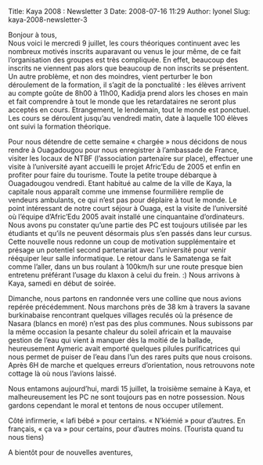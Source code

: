 Title: Kaya 2008 : Newsletter 3
Date: 2008-07-16 11:29
Author: lyonel
Slug: kaya-2008-newsletter-3

Bonjour à tous,  
Nous voici le mercredi 9 juillet, les cours théoriques continuent avec
les nombreux motivés inscrits auparavant ou venus le jour même, de ce
fait l’organisation des groupes est très compliquée. En effet, beaucoup
des inscrits ne viennent pas alors que beaucoup de non inscrits se
présentent.  
Un autre problème, et non des moindres, vient perturber le bon
déroulement de la formation, il s’agit de la ponctualité : les élèves
arrivent au compte goûte de 8h00 à 11h00, Kadidja prend alors les choses
en main et fait comprendre à tout le monde que les retardataires ne
seront plus acceptés en cours. Etrangement, le lendemain, tout le monde
est ponctuel.  
Les cours se déroulent jusqu’au vendredi matin, date à laquelle 100
élèves ont suivi la formation théorique.

</p>
Pour nous détendre de cette semaine « chargée » nous décidons de nous
rendre à Ouagadougou pour nous enregistrer à l’ambassade de France,
visiter les locaux de NTBF (l’association partenaire sur place),
effectuer une visite à l’université ayant accueilli le projet Afric’Edu
de 2005 et enfin en profiter pour faire du tourisme.  
Toute la petite troupe débarque à Ouagadougou vendredi. Etant habitué au
calme de la ville de Kaya, la capitale nous apparaît comme une immense
fourmilière remplie de vendeurs ambulants, ce qui n’est pas pour
déplaire à tout le monde.  
Le point intéressant de notre court séjour à Ouaga, est la visite de
l’université où l’équipe d’Afric’Edu 2005 avait installé une
cinquantaine d’ordinateurs. Nous avons pu constater qu’une partie des PC
est toujours utilisée par les étudiants et qu’ils ne peuvent désormais
plus s’en passés dans leur cursus. Cette nouvelle nous redonne un coup
de motivation supplémentaire et présage un potentiel second partenariat
avec l’université pour venir rééquiper leur salle informatique.  
Le retour dans le Samatenga se fait comme l’aller, dans un bus roulant à
100km/h sur une route presque bien entretenu préférant l’usage du klaxon
à celui du frein. :)  
Nous arrivons à Kaya, samedi en début de soirée.

</p>
Dimanche, nous partons en randonnée vers une colline que nous avions
repérée précédemment. Nous marchons près de 38 km à travers la savane
burkinabaise rencontrant quelques villages reculés où la présence de
Nasara (blancs en moré) n’est pas des plus communes. Nous subissons par
la même occasion la pesante chaleur du soleil africain et la mauvaise
gestion de l’eau qui vient à manquer dès la moitié de la ballade,
heureusement Aymeric avait emporté quelques pilules purificatrices qui
nous permet de puiser de l’eau dans l’un des rares puits que nous
croisons.  
Après 6H de marche et quelques erreurs d’orientation, nous retrouvons
note cottage là où nous l’avions laissé.

</p>
Nous entamons aujourd’hui, mardi 15 juillet, la troisième semaine à
Kaya, et malheureusement les PC ne sont toujours pas en notre
possession. Nous gardons cependant le moral et tentons de nous occuper
utilement.

</p>
Côté infirmerie, « lafi bébé » pour certains. « N’kiémié » pour
d’autres. En français, « ça va » pour certains, pour d’autres moins.
(Tourista quand tu nous tiens)

</p>
A bientôt pour de nouvelles aventures,

</p>

